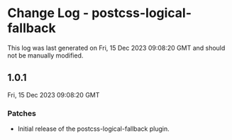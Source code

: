 # Change Log - postcss-logical-fallback

This log was last generated on Fri, 15 Dec 2023 09:08:20 GMT and should not be manually modified.

## 1.0.1
Fri, 15 Dec 2023 09:08:20 GMT

### Patches

- Initial release of the postcss-logical-fallback plugin.

